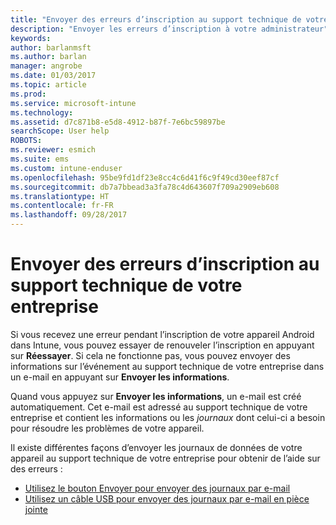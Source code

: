 ```yaml
---
title: "Envoyer des erreurs d’inscription au support technique de votre entreprise | Microsoft Docs"
description: "Envoyer les erreurs d’inscription à votre administrateur"
keywords: 
author: barlanmsft
ms.author: barlan
manager: angrobe
ms.date: 01/03/2017
ms.topic: article
ms.prod: 
ms.service: microsoft-intune
ms.technology: 
ms.assetid: d7c871b8-e5d8-4912-b87f-7e6bc59897be
searchScope: User help
ROBOTS: 
ms.reviewer: esmich
ms.suite: ems
ms.custom: intune-enduser
ms.openlocfilehash: 95be9fd1df23e8cc4c6d41f6c9f49cd30eef87cf
ms.sourcegitcommit: db7a7bbead3a3fa78c4d643607f709a2909eb608
ms.translationtype: HT
ms.contentlocale: fr-FR
ms.lasthandoff: 09/28/2017
---
```

# <a name="send-enrollment-errors-to-your-company-support"></a>Envoyer des erreurs d’inscription au support technique de votre entreprise

Si vous recevez une erreur pendant l’inscription de votre appareil Android dans Intune, vous pouvez essayer de renouveler l’inscription en appuyant sur **Réessayer**. Si cela ne fonctionne pas, vous pouvez envoyer des informations sur l’événement au support technique de votre entreprise dans un e-mail en appuyant sur **Envoyer les informations**.

Quand vous appuyez sur **Envoyer les informations**, un e-mail est créé automatiquement. Cet e-mail est adressé au support technique de votre entreprise et contient les informations ou les _journaux_ dont celui-ci a besoin pour résoudre les problèmes de votre appareil.

Il existe différentes façons d’envoyer les journaux de données de votre appareil au support technique de votre entreprise pour obtenir de l’aide sur des erreurs :

- [Utilisez le bouton Envoyer pour envoyer des journaux par e-mail](send-logs-to-your-it-admin-by-email-android.md)
- [Utilisez un câble USB pour envoyer des journaux par e-mail en pièce jointe](send-logs-to-your-it-admin-using-cable-android.md)
